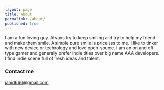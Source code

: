 ```yaml
---
layout: page
title: About
permalink: /about/
published: true
---
```


I am a fun loving guy. Always try to keep smiling and try to help my friend and make them smile. A simple pure smile is priceless to me. I like to tinker with new device or technology and love open-source. I am an on and off type gamer and generally prefer indie titles over big name AAA developers. I find indie scene full of fresh ideas and talent.    


### Contact me

[jahid666@gmail.com](mailto:email@domain.com)